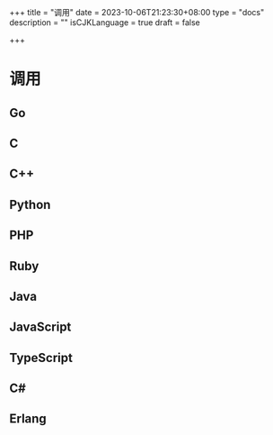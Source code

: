 +++
title = "调用"
date = 2023-10-06T21:23:30+08:00
type = "docs"
description = ""
isCJKLanguage = true
draft = false

+++

# 调用

## Go



## C



## C++



## Python



## PHP



## Ruby



## Java



## JavaScript



## TypeScript



## C#



## Erlang


